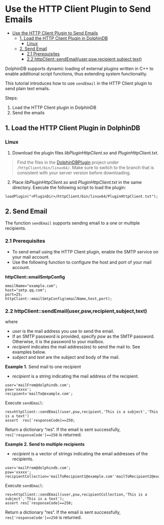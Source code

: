 # Use the HTTP Client Plugin to Send Emails

- [Use the HTTP Client Plugin to Send Emails](#use-the-http-client-plugin-to-send-emails)
  - [1. Load the HTTP Client Plugin in DolphinDB](#1-load-the-http-client-plugin-in-dolphindb)
    - [Linux](#linux)
  - [2. Send Email](#2-send-email)
    - [2.1 Prerequisites](#21-prerequisites)
    - [2.2 httpClient::sendEmail(user,psw,recipient,subject,text)](#22-httpclientsendemailuserpswrecipientsubjecttext)

DolphinDB supports dynamic loading of external plugins written in C++ to enable additional script functions, thus extending system functionality.

This tutorial introduces how to use `sendEmail` in the HTTP Client plugin to send plain text emails.

Steps:

1. Load the HTTP Client plugin in DolphinDB
2. Send the emails

## 1. Load the HTTP Client Plugin in DolphinDB

### Linux

1. Download the plugin files *libPluginHttpClient.so* and *PluginHttpClient.txt*.

> Find the files in the [DolphinDBPlugin](https://github.com/dolphindb/DolphinDBPlugin) project under `/httpClient/bin/linux64/`. Make sure to switch to the branch that is consistent with your server version before downloading.

2. Place *libPluginHttpClient.so* and *PluginHttpClient.txt* in the same directory. Execute the following script to load the plugin:

```
loadPlugin("<PluginDir>/httpClient/bin/linux64/PluginHttpClient.txt");
```

## 2. Send Email

The function `sendEmail` supports sending email to a one or multiple recipients.

### **2.1 Prerequisites**

- To send email using the HTTP Client plugin, enable the SMTP service on your mail account. 
- Use the following function to configure the host and port of your mail account. 

**httpClient::emailSmtpConfig**

```
emailName="example.com";
host="smtp.qq.com";
port=25;
httpClient::emailSmtpConfig(emailName,host,port);
```

### **2.2 httpClient::sendEmail(user,psw,recipient,subject,text)**

where

- *user* is the mail address you use to send the email.
- If an SMTP password is provided, specify *psw* as the SMTP password. Otherwise, it is the password to your mailbox.
- *recipient* indicates the mail address(es) to send the mail to. See examples below.
- *subject* and *text* are the subject and body of the mail.

**Example 1.** Send mail to one recipient

- *recipient* is a string indicating the mail address of the recipient.

```
user='mailFrom@dolphindb.com';
psw='xxxxx';
recipient='mailTo@example.com';
```

Execute `sendEmail`:

```
res=httpClient::sendEmail(user,psw,recipient,'This is a subject','This is a text')
assert  res[`responseCode]==250;
```

Return a dictionary “res“. If the email is sent successfully, `res['responseCode']==250` is returned.

**Example 2. Send to multiple recipients**

- *recipient* is a vector of strings indicating the email addresses of the recipients.

```
user='mailFrom@dolphindb.com';
psw='xxxxx';
recipientCollection='mailToRecipient1@example.com''mailToRecipient2@example.com''mailToRecipient3@example.com';
```

Execute `sendEmail`:

```
res=httpClient::sendEmail(user,psw,recipientCollection,'This is a subject','This is a text');
assert res[`responseCode]==250;
```

Return a dictionary “res“. If the email is sent successfully, `res['responseCode']==250` is returned.















